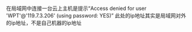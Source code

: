 # 
在局域网中连接一台云上主机是提示“Access denied for user 'WPT'@'119.7.3.206' (using password: YES)”
此处的ip地址其实是局域网对外的ip地址，不是自己机器的ip地址